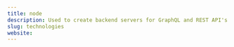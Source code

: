```yaml
---
title: node
description: Used to create backend servers for GraphQL and REST API's paired with express, as well as creating scripts for file management and image processing.
slug: technologies
website:
---
```

